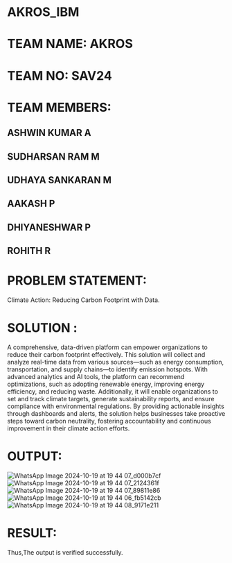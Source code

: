 # AKROS_IBM

# TEAM NAME: AKROS
# TEAM NO: SAV24
# TEAM MEMBERS:
## ASHWIN KUMAR A            
## SUDHARSAN RAM M
## UDHAYA SANKARAN M
## AAKASH P
## DHIYANESHWAR P
## ROHITH R

# PROBLEM STATEMENT:
Climate Action: Reducing Carbon Footprint with Data.

# SOLUTION :

 A comprehensive, data-driven platform can empower organizations to reduce their carbon footprint effectively. This solution will collect and analyze real-time data from various sources—such as energy consumption, transportation, and supply chains—to identify emission hotspots. With advanced analytics and AI tools, the platform can recommend optimizations, such as adopting renewable energy, improving energy efficiency, and reducing waste. 
Additionally, it will enable organizations to set and track climate targets, generate sustainability reports, and ensure compliance with environmental regulations. By providing actionable insights through dashboards and alerts, the solution helps businesses take proactive steps toward carbon neutrality, fostering accountability and continuous improvement in their climate action efforts.

# OUTPUT:

![WhatsApp Image 2024-10-19 at 19 44 07_d000b7cf](https://github.com/user-attachments/assets/89ea1f93-3507-4ef6-9809-69a25c1c590e)
![WhatsApp Image 2024-10-19 at 19 44 07_2124361f](https://github.com/user-attachments/assets/4d27efbc-0b0e-4936-9e6f-fc5eb9b65f9d)
![WhatsApp Image 2024-10-19 at 19 44 07_89811e86](https://github.com/user-attachments/assets/bc1bbcd8-438f-4e82-8961-6bc9ff913c62)
![WhatsApp Image 2024-10-19 at 19 44 06_fb5142cb](https://github.com/user-attachments/assets/d41dfd34-efa0-4265-8379-d546e82751a1)
![WhatsApp Image 2024-10-19 at 19 44 08_9171e211](https://github.com/user-attachments/assets/24506970-ac55-43bb-afb5-c3c340321466)

# RESULT: 
Thus,The output is verified successfully. 
